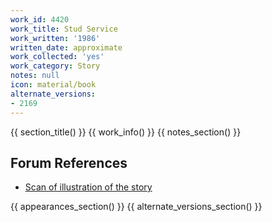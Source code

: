 ```yaml
---
work_id: 4420
work_title: Stud Service
work_written: '1986'
written_date: approximate
work_collected: 'yes'
work_category: Story
notes: null
icon: material/book
alternate_versions:
- 2169
---
```


{{ section_title() }}
{{ work_info() }}
{{ notes_section() }}
## Forum References
- [Scan of illustration of the story](https://bukowskiforum.com/showthread.php?t=1391)

{{ appearances_section() }}
{{ alternate_versions_section() }}
